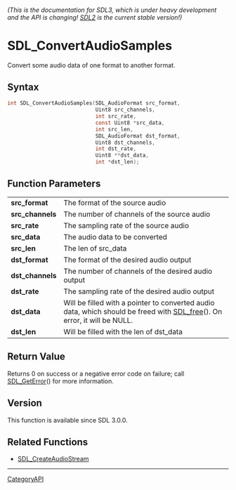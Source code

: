 ###### (This is the documentation for SDL3, which is under heavy development and the API is changing! [SDL2](https://wiki.libsdl.org/SDL2/) is the current stable version!)
# SDL_ConvertAudioSamples

Convert some audio data of one format to another format.

## Syntax

```c
int SDL_ConvertAudioSamples(SDL_AudioFormat src_format,
                            Uint8 src_channels,
                            int src_rate,
                            const Uint8 *src_data,
                            int src_len,
                            SDL_AudioFormat dst_format,
                            Uint8 dst_channels,
                            int dst_rate,
                            Uint8 **dst_data,
                            int *dst_len);

```

## Function Parameters

|                      |                                                                                                                                      |
| -------------------- | ------------------------------------------------------------------------------------------------------------------------------------ |
| **src_format**       | The format of the source audio                                                                                                       |
| **src_channels**     | The number of channels of the source audio                                                                                           |
| **src_rate**         | The sampling rate of the source audio                                                                                                |
| **src_data**         | The audio data to be converted                                                                                                       |
| **src_len**          | The len of src_data                                                                                                                  |
| **dst_format**       | The format of the desired audio output                                                                                               |
| **dst_channels**     | The number of channels of the desired audio output                                                                                   |
| **dst_rate**         | The sampling rate of the desired audio output                                                                                        |
| **dst_data**         | Will be filled with a pointer to converted audio data, which should be freed with [SDL_free](SDL_free)(). On error, it will be NULL. |
| **dst_len**          | Will be filled with the len of dst_data                                                                                              |

## Return Value

Returns 0 on success or a negative error code on failure; call
[SDL_GetError](SDL_GetError)() for more information.

## Version

This function is available since SDL 3.0.0.

## Related Functions

* [SDL_CreateAudioStream](SDL_CreateAudioStream)

----
[CategoryAPI](CategoryAPI)

